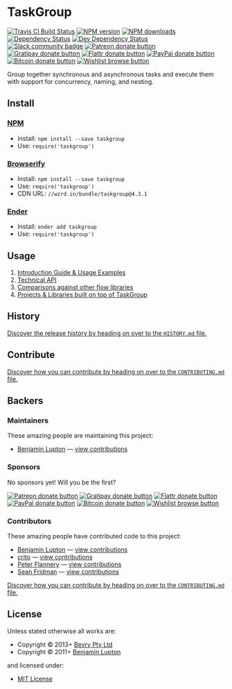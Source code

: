 <!-- TITLE/ -->

<h1>TaskGroup</h1>

<!-- /TITLE -->


<!-- BADGES/ -->

<span class="badge-travisci"><a href="http://travis-ci.org/bevry/taskgroup" title="Check this project's build status on TravisCI"><img src="https://img.shields.io/travis/bevry/taskgroup/master.svg" alt="Travis CI Build Status" /></a></span>
<span class="badge-npmversion"><a href="https://npmjs.org/package/taskgroup" title="View this project on NPM"><img src="https://img.shields.io/npm/v/taskgroup.svg" alt="NPM version" /></a></span>
<span class="badge-npmdownloads"><a href="https://npmjs.org/package/taskgroup" title="View this project on NPM"><img src="https://img.shields.io/npm/dm/taskgroup.svg" alt="NPM downloads" /></a></span>
<span class="badge-daviddm"><a href="https://david-dm.org/bevry/taskgroup" title="View the status of this project's dependencies on DavidDM"><img src="https://img.shields.io/david/bevry/taskgroup.svg" alt="Dependency Status" /></a></span>
<span class="badge-daviddmdev"><a href="https://david-dm.org/bevry/taskgroup#info=devDependencies" title="View the status of this project's development dependencies on DavidDM"><img src="https://img.shields.io/david/dev/bevry/taskgroup.svg" alt="Dev Dependency Status" /></a></span>
<br class="badge-separator" />
<span class="badge-slackin"><a href="https://slack.bevry.me" title="Join this project's slack community"><img src="https://slack.bevry.me/badge.svg" alt="Slack community badge" /></a></span>
<span class="badge-patreon"><a href="http://patreon.com/bevry" title="Donate to this project using Patreon"><img src="https://img.shields.io/badge/patreon-donate-yellow.svg" alt="Patreon donate button" /></a></span>
<span class="badge-gratipay"><a href="https://www.gratipay.com/bevry" title="Donate weekly to this project using Gratipay"><img src="https://img.shields.io/badge/gratipay-donate-yellow.svg" alt="Gratipay donate button" /></a></span>
<span class="badge-flattr"><a href="http://flattr.com/thing/344188/balupton-on-Flattr" title="Donate to this project using Flattr"><img src="https://img.shields.io/badge/flattr-donate-yellow.svg" alt="Flattr donate button" /></a></span>
<span class="badge-paypal"><a href="https://www.paypal.com/cgi-bin/webscr?cmd=_s-xclick&amp;hosted_button_id=QB8GQPZAH84N6" title="Donate to this project using Paypal"><img src="https://img.shields.io/badge/paypal-donate-yellow.svg" alt="PayPal donate button" /></a></span>
<span class="badge-bitcoin"><a href="https://bevry.me/bitcoin" title="Donate once-off to this project using Bitcoin"><img src="https://img.shields.io/badge/bitcoin-donate-yellow.svg" alt="Bitcoin donate button" /></a></span>
<span class="badge-wishlist"><a href="https://bevry.me/wishlist" title="Buy an item on our wishlist for us"><img src="https://img.shields.io/badge/wishlist-donate-yellow.svg" alt="Wishlist browse button" /></a></span>

<!-- /BADGES -->


<!-- DESCRIPTION/ -->

Group together synchronous and asynchronous tasks and execute them with support for concurrency, naming, and nesting.

<!-- /DESCRIPTION -->


<!-- INSTALL/ -->

<h2>Install</h2>

<a href="https://npmjs.com" title="npm is a package manager for javascript"><h3>NPM</h3></a><ul>
<li>Install: <code>npm install --save taskgroup</code></li>
<li>Use: <code>require('taskgroup')</code></li></ul>

<a href="http://browserify.org" title="Browserify lets you require('modules') in the browser by bundling up all of your dependencies"><h3>
Browserify</h3></a><ul>
<li>Install: <code>npm install --save taskgroup</code></li>
<li>Use: <code>require('taskgroup')</code></li>
<li>CDN URL: <code>//wzrd.in/bundle/taskgroup@4.3.1</code></li></ul>

<a href="http://enderjs.com" title="Ender is a full featured package manager for your browser"><h3>Ender</h3></a><ul>
<li>Install: <code>ender add taskgroup</code></li>
<li>Use: <code>require('taskgroup')</code></li></ul>

<!-- /INSTALL -->

## Usage

1. [Introduction Guide & Usage Examples](http://bevry.me/taskgroup/guide)
2. [Technical API](http://bevry.me/taskgroup/api)
3. [Comparisons against other flow libraries](http://bevry.me/taskgroup/comparisons)
4. [Projects & Libraries built on top of TaskGroup](http://bevry.me/taskgroup/showcase)

<!-- HISTORY/ -->

<h2>History</h2>

<a href="https://github.com/bevry/taskgroup/blob/master/HISTORY.md#files">Discover the release history by heading on
over to the <code>HISTORY.md</code> file.</a>

<!-- /HISTORY -->


<!-- CONTRIBUTE/ -->

<h2>Contribute</h2>

<a href="https://github.com/bevry/taskgroup/blob/master/CONTRIBUTING.md#files">Discover how you can contribute by
heading on over to the <code>CONTRIBUTING.md</code> file.</a>

<!-- /CONTRIBUTE -->


<!-- BACKERS/ -->

<h2>Backers</h2>

<h3>Maintainers</h3>

These amazing people are maintaining this project:

<ul><li><a href="http://balupton.com">Benjamin Lupton</a> — <a href="https://github.com/bevry/taskgroup/commits?author=balupton" title="View the GitHub contributions of Benjamin Lupton on repository bevry/taskgroup">view contributions</a></li></ul>

<h3>Sponsors</h3>

No sponsors yet! Will you be the first?

<span class="badge-patreon"><a href="http://patreon.com/bevry" title="Donate to this project using Patreon"><img src="https://img.shields.io/badge/patreon-donate-yellow.svg" alt="Patreon donate button" /></a></span>
<span class="badge-gratipay"><a href="https://www.gratipay.com/bevry" title="Donate weekly to this project using Gratipay"><img src="https://img.shields.io/badge/gratipay-donate-yellow.svg" alt="Gratipay donate button" /></a></span>
<span class="badge-flattr"><a href="http://flattr.com/thing/344188/balupton-on-Flattr" title="Donate to this project using Flattr"><img src="https://img.shields.io/badge/flattr-donate-yellow.svg" alt="Flattr donate button" /></a></span>
<span class="badge-paypal"><a href="https://www.paypal.com/cgi-bin/webscr?cmd=_s-xclick&amp;hosted_button_id=QB8GQPZAH84N6" title="Donate to this project using Paypal"><img src="https://img.shields.io/badge/paypal-donate-yellow.svg" alt="PayPal donate button" /></a></span>
<span class="badge-bitcoin"><a href="https://bevry.me/bitcoin" title="Donate once-off to this project using Bitcoin"><img src="https://img.shields.io/badge/bitcoin-donate-yellow.svg" alt="Bitcoin donate button" /></a></span>
<span class="badge-wishlist"><a href="https://bevry.me/wishlist" title="Buy an item on our wishlist for us"><img src="https://img.shields.io/badge/wishlist-donate-yellow.svg" alt="Wishlist browse button" /></a></span>

<h3>Contributors</h3>

These amazing people have contributed code to this project:

<ul><li><a href="http://balupton.com">Benjamin Lupton</a> — <a href="https://github.com/bevry/taskgroup/commits?author=balupton" title="View the GitHub contributions of Benjamin Lupton on repository bevry/taskgroup">view contributions</a></li>
<li><a href="https://github.com/crito">crito</a> — <a href="https://github.com/bevry/taskgroup/commits?author=crito" title="View the GitHub contributions of crito on repository bevry/taskgroup">view contributions</a></li>
<li><a href="https://github.com/pflannery">Peter Flannery</a> — <a href="https://github.com/bevry/taskgroup/commits?author=pflannery" title="View the GitHub contributions of Peter Flannery on repository bevry/taskgroup">view contributions</a></li>
<li><a href="http://seanfridman.com">Sean Fridman</a> — <a href="https://github.com/bevry/taskgroup/commits?author=sfrdmn" title="View the GitHub contributions of Sean Fridman on repository bevry/taskgroup">view contributions</a></li></ul>

<a href="https://github.com/bevry/taskgroup/blob/master/CONTRIBUTING.md#files">Discover how you can contribute by
heading on over to the <code>CONTRIBUTING.md</code> file.</a>

<!-- /BACKERS -->


<!-- LICENSE/ -->

<h2>License</h2>

Unless stated otherwise all works are:

<ul><li>Copyright &copy; 2013+ <a href="http://bevry.me">Bevry Pty Ltd</a></li>
<li>Copyright &copy; 2011+ <a href="http://balupton.com">Benjamin Lupton</a></li></ul>

and licensed under:

<ul><li><a href="http://spdx.org/licenses/MIT.html">MIT License</a></li></ul>

<!-- /LICENSE -->
